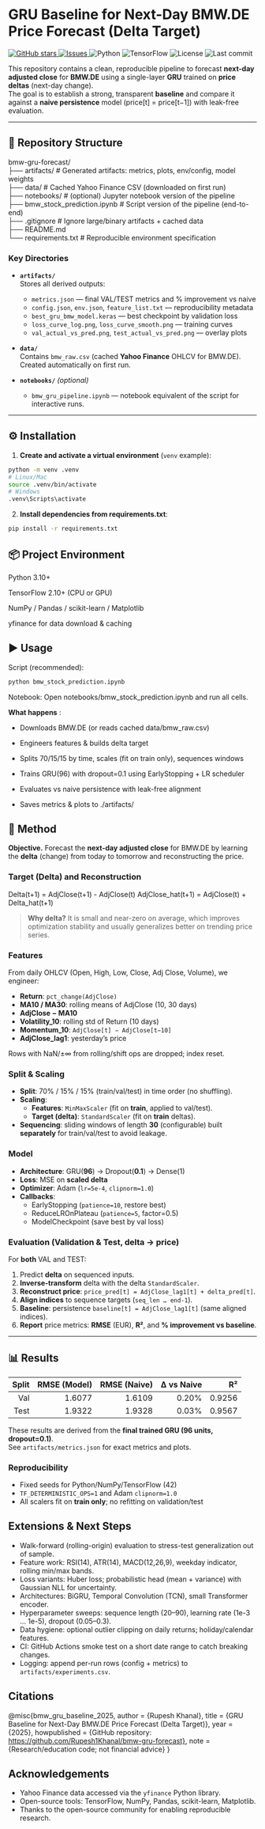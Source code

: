 # GRU Baseline for Next-Day BMW.DE Price Forecast (Delta Target)
<p align="left">
  <a href="https://github.com/Rupesh1Khanal/bmw-gru-forecast/stargazers">
    <img alt="GitHub stars" src="https://img.shields.io/github/stars/Rupesh1Khanal/bmw-gru-forecast?style=social">
  </a>
  <a href="https://github.com/Rupesh1Khanal/bmw-gru-forecast/issues">
    <img alt="Issues" src="https://img.shields.io/github/issues/Rupesh1Khanal/bmw-gru-forecast">
  </a>
  <img alt="Python" src="https://img.shields.io/badge/Python-3.10+-blue">
  <img alt="TensorFlow" src="https://img.shields.io/badge/TensorFlow-2.10%2B-orange">
  <img alt="License" src="https://img.shields.io/badge/License-MIT-green">
  <img alt="Last commit" src="https://img.shields.io/github/last-commit/Rupesh1Khanal/bmw-gru-forecast">
</p>

This repository contains a clean, reproducible pipeline to forecast **next-day adjusted close** for **BMW.DE** using a single-layer **GRU** trained on **price deltas** (next-day change).  
The goal is to establish a strong, transparent **baseline** and compare it against a **naive persistence** model (price[t] = price[t−1]) with leak-free evaluation.

---

## 📂 Repository Structure

bmw-gru-forecast/  
├── artifacts/        # Generated artifacts: metrics, plots, env/config, model weights  
├── data/             # Cached Yahoo Finance CSV (downloaded on first run)  
├── notebooks/        # (optional) Jupyter notebook version of the pipeline  
├── bmw_stock_prediction.ipynb  # Script version of the pipeline (end-to-end)  
├── .gitignore        # Ignore large/binary artifacts + cached data  
├── README.md  
└── requirements.txt  # Reproducible environment specification

### Key Directories

- **`artifacts/`**  
  Stores all derived outputs:
  - `metrics.json` — final VAL/TEST metrics and % improvement vs naive  
  - `config.json`, `env.json`, `feature_list.txt` — reproducibility metadata  
  - `best_gru_bmw_model.keras` — best checkpoint by validation loss  
  - `loss_curve_log.png`, `loss_curve_smooth.png` — training curves  
  - `val_actual_vs_pred.png`, `test_actual_vs_pred.png` — overlay plots

- **`data/`**  
  Contains `bmw_raw.csv` (cached **Yahoo Finance** OHLCV for BMW.DE). Created automatically on first run.

- **`notebooks/`** *(optional)*  
  - `bmw_gru_pipeline.ipynb` — notebook equivalent of the script for interactive runs.

---

## ⚙️ Installation

1) **Create and activate a virtual environment** (`venv` example):

```bash
python -m venv .venv
# Linux/Mac
source .venv/bin/activate
# Windows
.venv\Scripts\activate
```

2) **Install dependencies from requirements.txt**:
```bash
pip install -r requirements.txt
```
## 📦 Project Environment

Python 3.10+

TensorFlow 2.10+ (CPU or GPU)

NumPy / Pandas / scikit-learn / Matplotlib

yfinance for data download & caching

## ▶️ Usage

Script (recommended):
``` bash
python bmw_stock_prediction.ipynb
```

Notebook:
Open notebooks/bmw_stock_prediction.ipynb and run all cells.

**What happens** :

- Downloads BMW.DE (or reads cached data/bmw_raw.csv)

- Engineers features & builds delta target

- Splits 70/15/15 by time, scales (fit on train only), sequences windows

- Trains GRU(96) with dropout=0.1 using EarlyStopping + LR scheduler

- Evaluates vs naive persistence with leak-free alignment

- Saves metrics & plots to ./artifacts/

## 🧠 Method

**Objective.** Forecast the **next-day adjusted close** for BMW.DE by learning the **delta** (change) from today to tomorrow and reconstructing the price.

### Target (Delta) and Reconstruction

Delta(t+1) = AdjClose(t+1) - AdjClose(t)
AdjClose_hat(t+1) = AdjClose(t) + Delta_hat(t+1)

> **Why delta?** It is small and near-zero on average, which improves optimization stability and usually generalizes better on trending price series.

### Features
From daily OHLCV (Open, High, Low, Close, Adj Close, Volume), we engineer:
- **Return**: `pct_change(AdjClose)`
- **MA10 / MA30**: rolling means of AdjClose (10, 30 days)
- **AdjClose − MA10**
- **Volatility_10**: rolling std of Return (10 days)
- **Momentum_10**: `AdjClose[t] − AdjClose[t−10]`
- **AdjClose_lag1**: yesterday’s price

Rows with NaN/±∞ from rolling/shift ops are dropped; index reset.

### Split & Scaling
- **Split**: 70% / 15% / 15% (train/val/test) in time order (no shuffling).
- **Scaling**:
  - **Features**: `MinMaxScaler` (fit on **train**, applied to val/test).
  - **Target (delta)**: `StandardScaler` (fit on **train** deltas).
- **Sequencing**: sliding windows of length **30** (configurable) built **separately** for train/val/test to avoid leakage.

### Model
- **Architecture**: GRU(**96**) → Dropout(**0.1**) → Dense(1)
- **Loss**: MSE on **scaled delta**
- **Optimizer**: Adam (`lr=5e-4`, `clipnorm=1.0`)
- **Callbacks**:
  - EarlyStopping (`patience=10`, restore best)
  - ReduceLROnPlateau (`patience=5`, factor=0.5)
  - ModelCheckpoint (save best by val loss)

### Evaluation (Validation & Test, delta → price)
For **both** VAL and TEST:
1. Predict **delta** on sequenced inputs.
2. **Inverse-transform** delta with the delta `StandardScaler`.
3. **Reconstruct price**: `price_pred[t] = AdjClose_lag1[t] + delta_pred[t]`.
4. **Align indices** to sequence targets (`seq_len … end-1`).
5. **Baseline**: persistence `baseline[t] = AdjClose_lag1[t]` (same aligned indices).
6. **Report** price metrics: **RMSE** (EUR), **R²**, and **% improvement vs baseline**.

---

## 📊 Results

| Split | RMSE (Model) | RMSE (Naive) | Δ vs Naive | R² |
|------:|--------------:|-------------:|-----------:|---:|
| Val   | 1.6077 | 1.6109 | 0.20% | 0.9256 |
| Test  | 1.9322 | 1.9328 | 0.03% | 0.9567 |


These results are derived from the **final trained GRU (96 units, dropout=0.1)**.  
See `artifacts/metrics.json` for exact metrics and plots.


### Reproducibility
- Fixed seeds for Python/NumPy/TensorFlow (42)  
- `TF_DETERMINISTIC_OPS=1` and Adam `clipnorm=1.0`  
- All scalers fit on **train only**; no refitting on validation/test

## Extensions & Next Steps
- Walk-forward (rolling-origin) evaluation to stress-test generalization out of sample.
- Feature work: RSI(14), ATR(14), MACD(12,26,9), weekday indicator, rolling min/max bands.
- Loss variants: Huber loss; probabilistic head (mean + variance) with Gaussian NLL for uncertainty.
- Architectures: BiGRU, Temporal Convolution (TCN), small Transformer encoder.
- Hyperparameter sweeps: sequence length (20–90), learning rate (1e-3 … 1e-5), dropout (0.05–0.3).
- Data hygiene: optional outlier clipping on daily returns; holiday/calendar features.
- CI: GitHub Actions smoke test on a short date range to catch breaking changes.
- Logging: append per-run rows (config + metrics) to `artifacts/experiments.csv`.



## Citations
@misc{bmw_gru_baseline_2025,
  author       = {Rupesh Khanal},
  title        = {GRU Baseline for Next-Day BMW.DE Price Forecast (Delta Target)},
  year         = {2025},
  howpublished = {GitHub repository: https://github.com/Rupesh1Khanal/bmw-gru-forecast},
  note         = {Research/education code; not financial advice}
}

## Acknowledgements
- Yahoo Finance data accessed via the `yfinance` Python library.
- Open-source tools: TensorFlow, NumPy, Pandas, scikit-learn, Matplotlib.
- Thanks to the open-source community for enabling reproducible research.
